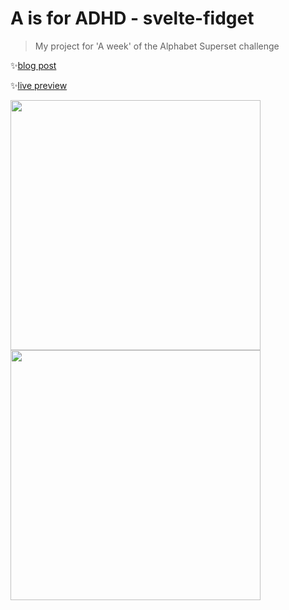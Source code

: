 # A is for ADHD - svelte-fidget

> My project for 'A week' of the Alphabet Superset challenge

✨[blog post](https://www.mayari.io/blog/a-is-for-adhd)

✨[live preview](https://svelte-fidget.vercel.app/)

<img src="https://github.com/mayariii/svelte-fidget/assets/70478809/9574eb7c-41ee-43dc-8177-8708b582af02" width="400">
<img src="https://github.com/mayariii/svelte-fidget/assets/70478809/36ee1b23-0550-4754-9669-5f54d337f6eb" width="400">
